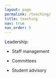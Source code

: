 ```yaml
---
layout: page
permalink: /teaching/
title: teaching
nav: true
nav_order: 5
---
```


Leadership:
 
- Staff management

- Committees

- Student advisory